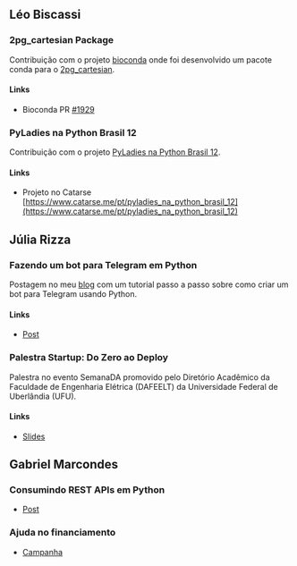 ## Léo Biscassi
### 2pg_cartesian Package
Contribuição com o projeto [bioconda](https://github.com/bioconda/bioconda-recipes) onde foi desenvolvido um pacote conda para o [2pg_cartesian](https://github.com/rodrigofaccioli/2pg_cartesian).
#### Links
* Bioconda PR [#1929](https://github.com/bioconda/bioconda-recipes/pull/1929)

### PyLadies na Python Brasil 12
Contribuição com o projeto [PyLadies na Python Brasil 12](https://www.catarse.me/pt/pyladies_na_python_brasil_12).
#### Links
* Projeto no Catarse [https://www.catarse.me/pt/pyladies_na_python_brasil_12](https://www.catarse.me/pt/pyladies_na_python_brasil_12)

## Júlia Rizza
### Fazendo um bot para Telegram em Python
Postagem no meu [blog](http://juliarizza.wordpress.com) com um tutorial passo a passo sobre como criar um bot para Telegram usando Python.
#### Links
* [Post](https://juliarizza.wordpress.com/2016/08/06/fazendo-um-bot-para-telegram-em-python/)

### Palestra Startup: Do Zero ao Deploy
Palestra no evento SemanaDA promovido pelo Diretório Acadêmico da Faculdade de Engenharia Elétrica (DAFEELT) da Universidade Federal de Uberlândia (UFU).
#### Links
* [Slides](http://slides.com/juliarizza/startup-do-zero-ao-deploy#/)

## Gabriel Marcondes
### Consumindo REST APIs em Python
* [Post](http://ggmarcondes.com/assets/posts/20160820.html)

### Ajuda no financiamento 
* [Campanha](https://www.catarse.me/pt/area_de_recreacao_para_o_posto_de_assistencia_irma_dulce_73d4)
